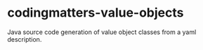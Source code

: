 # codingmatters-value-objects
Java source code generation of value object classes from a yaml description.

 
